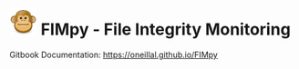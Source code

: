 # ![](docs/assets/face-monkey.png)&nbsp;FIMpy - File Integrity Monitoring

Gitbook Documentation: https://oneillal.github.io/FIMpy
